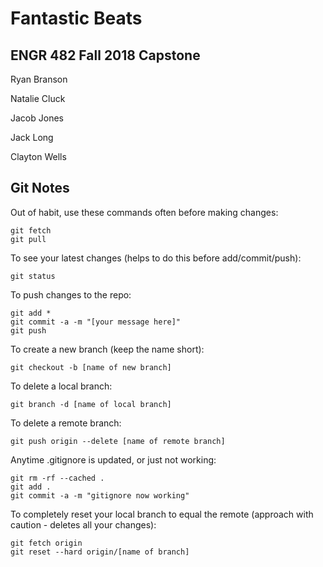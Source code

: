 # Fantastic Beats
## ENGR 482 Fall 2018 Capstone

Ryan Branson

Natalie Cluck

Jacob Jones

Jack Long

Clayton Wells


## Git Notes

Out of habit, use these commands often before making changes:

```
git fetch
git pull
```

To see your latest changes (helps to do this before add/commit/push):

```
git status
```

To push changes to the repo:

```
git add *
git commit -a -m "[your message here]"
git push
```

To create a new branch (keep the name short):

```
git checkout -b [name of new branch]
```

To delete a local branch:

```
git branch -d [name of local branch]
```

To delete a remote branch:

```
git push origin --delete [name of remote branch]
```

Anytime .gitignore is updated, or just not working:

```
git rm -rf --cached .
git add .
git commit -a -m "gitignore now working"
```

To completely reset your local branch to equal the remote (approach with caution - deletes all your changes):

```
git fetch origin
git reset --hard origin/[name of branch]
```

